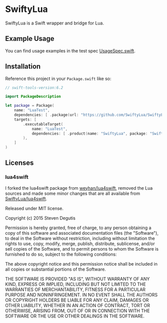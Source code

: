 # SwiftyLua

SwiftyLua is a Swift wrapper and bridge for Lua.

## Example Usage

You can find usage examples in the test spec [UsageSpec.swift](./Tests/SwiftyLuaTests/UsageSpec.swift).


## Installation

Reference this project in your `Package.swift` like so:

```swift
// swift-tools-version:6.2

import PackageDescription

let package = Package(
    name: "LuaTest",
    dependencies: [ .package(url: "https://github.com/SwiftyLua/SwiftyLua.git", from: "0.0.2") ],
    targets: [
        .executableTarget(
            name: "LuaTest",
            dependencies: [ .product(name: "SwiftyLua", package: "SwiftyLua") ]
        ),
    ]
)
```

## Licenses

### lua4swift
I forked the lua4swift package from [weyhan/lua4swift](https://github.com/weyhan/lua4swift), removed the Lua sources and made some
minor changes that are all available from [SwiftyLua/lua4swift](https://github.com/SwiftyLua/lua4swift).

Released under MIT license.

Copyright (c) 2015 Steven Degutis

Permission is hereby granted, free of charge, to any person obtaining a copy of this software and associated documentation files 
(the "Software"), to deal in the Software without restriction, including without limitation the rights to use, copy, modify, merge, publish, 
distribute, sublicense, and/or sell copies of the Software, and to permit persons to whom the Software is furnished to do so, subject to the 
following conditions:

The above copyright notice and this permission notice shall be included in all copies or substantial portions of the Software.

THE SOFTWARE IS PROVIDED "AS IS", WITHOUT WARRANTY OF ANY KIND, EXPRESS OR IMPLIED, INCLUDING BUT NOT LIMITED TO 
THE WARRANTIES OF MERCHANTABILITY, FITNESS FOR A PARTICULAR PURPOSE AND NONINFRINGEMENT. IN NO EVENT SHALL THE 
AUTHORS OR COPYRIGHT HOLDERS BE LIABLE FOR ANY CLAIM, DAMAGES OR OTHER LIABILITY, WHETHER IN AN ACTION OF 
CONTRACT, TORT OR OTHERWISE, ARISING FROM, OUT OF OR IN CONNECTION WITH THE SOFTWARE OR THE USE OR OTHER 
DEALINGS IN THE SOFTWARE.
